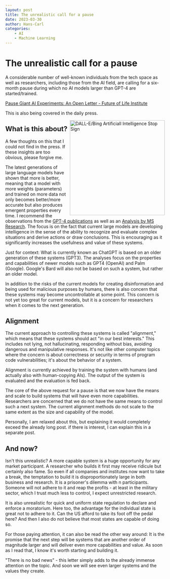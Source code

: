 ```yaml
---
layout: post
title: The unrealistic call for a pause
date: 2023-03-30
author: Hans-Carl
categories:
    - AI
    - Machine Learning
---
```


# The unrealistic call for a pause

A considerable number of well-known individuals from the tech space as well as researchers, including those from the AI field, are calling for a six-month pause during which no AI models larger than GPT-4 are started/trained.

[Pause Giant AI Experiments: An Open Letter - Future of Life Institute](https://futureoflife.org/open-letter/pause-giant-ai-experiments/)

This is also being covered in the daily press.

<img src="https://th.bing.com/th/id/OIG.dcffBAZDl7EG0eIBMLED?pid=ImgGn" width=300 align="right" alt="DALL-E/Bing Artificiall Intelligence Stop Sign" /> 

## What is this about?

A few thoughts on this that I could not find in the press. If these insights are too obvious, please forgive me.

The latest generations of large language models have shown that more is better, meaning that a model with more weights (parameters) and trained on more data not only becomes better/more accurate but also produces emergent properties every time. I recommend the observations from the [GPT-4 publications](https://cdn.openai.com/papers/gpt-4.pdf) as well as an [Analysis by MS Research](https://arxiv.org/abs/2303.12712). The focus is on the fact that current large models are developing intelligence in the sense of the ability to recognize and evaluate complex situations and derive actions or draw conclusions. This is encouraging as it significantly increases the usefulness and value of these systems.

Just for context: What is currently known as ChatGPT is based on an older generation of these systems (GPT3). The analyses focus on the properties and capabilities of newer models such as GPT4 (OpenAI) and Palm (Google). Google's Bard will also not be based on such a system, but rather an older model.

In addition to the risks of the current models for creating disinformation and being used for malicious purposes by humans, there is also concern that these systems may become uncontrollable at some point. This concern is not yet too great for current models, but it is a concern for researchers when it comes to the next generation.

## Alignment

The current approach to controlling these systems is called "alignment," which means that these systems should act "in our best interests." This includes not lying, not hallucinating, responding without bias, avoiding dangerous and manipulative responses. It's not like other computer topics where the concern is about correctness or security in terms of program code vulnerabilities; it's about the behavior of a system.

Alignment is currently achieved by training the system with humans (and actually also with human-copying AIs). The output of the system is evaluated and the evaluation is fed back.

The core of the above request for a pause is that we now have the means and scale to build systems that will have even more capabilities. Researchers are concerned that we do not have the same means to control such a next system. The current alignment methods do not scale to the same extent as the size and capability of the model.

Personally, I am relaxed about this, but explaining it would completely exceed the already long post. if there is interest, I can explain this in a separate post.

## And now?

Isn't this unrealistic? A more capable system is a huge opportunity for any market participant. A researcher who builds it first may receive ridicule but certainly also fame. So even if all companies and institutes now want to take a break, the temptation to build it is disproportionately large in both business and research. It is a prisoner's dilemma with n participants. Someone will not adhere to it and reap the profits - at least in the military sector, which I trust much less to control, I expect unrestricted research.

It is also unrealistic for quick and uniform state regulation to declare and enforce a moratorium. Here too, the advantage for the individual state is great not to adhere to it. Can the US afford to take its foot off the pedal here? And then I also do not believe that most states are capable of doing so.

For those paying attention, it can also be read the other way around: It is the promise that the next step will be systems that are another order of magnitude larger and will deliver even more capabilities and value. As soon as I read that, I know it's worth starting and building it.

"There is no bad news" - this letter simply adds to the already immense attention on the topic. And soon we will see even larger systems and the values they create.

